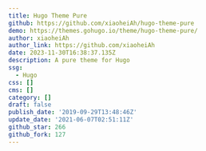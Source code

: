 ```yaml
---
title: Hugo Theme Pure
github: https://github.com/xiaoheiAh/hugo-theme-pure
demo: https://themes.gohugo.io/theme/hugo-theme-pure/
author: xiaoheiAh
author_link: https://github.com/xiaoheiAh
date: 2023-11-30T16:38:37.135Z
description: A pure theme for Hugo
ssg:
  - Hugo
css: []
cms: []
category: []
draft: false
publish_date: '2019-09-29T13:48:46Z'
update_date: '2021-06-07T02:51:11Z'
github_star: 266
github_fork: 127
---
```

